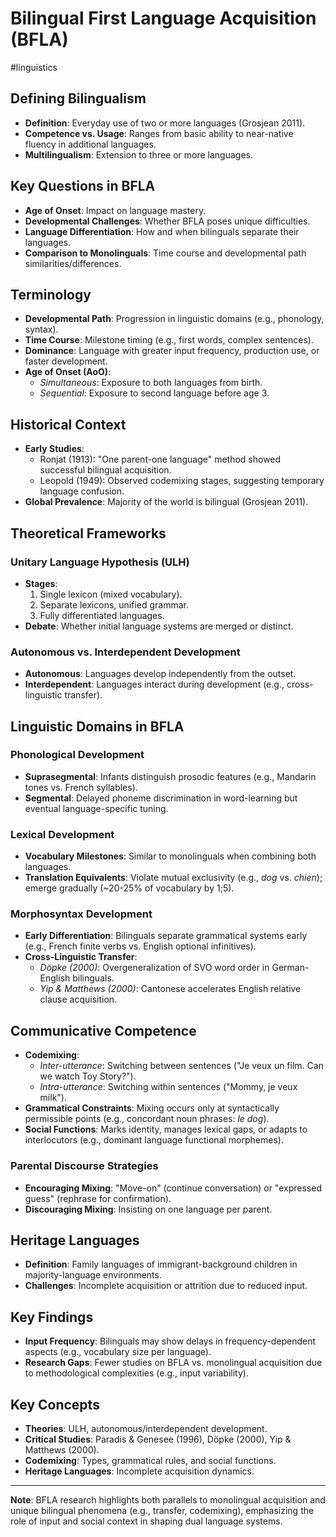 # Bilingual First Language Acquisition (BFLA)
#linguistics 

## Defining Bilingualism  
- **Definition**: Everyday use of two or more languages (Grosjean 2011).  
- **Competence vs. Usage**: Ranges from basic ability to near-native fluency in additional languages.  
- **Multilingualism**: Extension to three or more languages.  

## Key Questions in BFLA  
- **Age of Onset**: Impact on language mastery.  
- **Developmental Challenges**: Whether BFLA poses unique difficulties.  
- **Language Differentiation**: How and when bilinguals separate their languages.  
- **Comparison to Monolinguals**: Time course and developmental path similarities/differences.  

## Terminology  
- **Developmental Path**: Progression in linguistic domains (e.g., phonology, syntax).  
- **Time Course**: Milestone timing (e.g., first words, complex sentences).  
- **Dominance**: Language with greater input frequency, production use, or faster development.  
- **Age of Onset (AoO)**:  
  - *Simultaneous*: Exposure to both languages from birth.  
  - *Sequential*: Exposure to second language before age 3.  

## Historical Context  
- **Early Studies**:  
  - Ronjat (1913): "One parent-one language" method showed successful bilingual acquisition.  
  - Leopold (1949): Observed codemixing stages, suggesting temporary language confusion.  
- **Global Prevalence**: Majority of the world is bilingual (Grosjean 2011).  

## Theoretical Frameworks  
### Unitary Language Hypothesis (ULH)  
- **Stages**:  
  1. Single lexicon (mixed vocabulary).  
  2. Separate lexicons, unified grammar.  
  3. Fully differentiated languages.  
- **Debate**: Whether initial language systems are merged or distinct.  

### Autonomous vs. Interdependent Development  
- **Autonomous**: Languages develop independently from the outset.  
- **Interdependent**: Languages interact during development (e.g., cross-linguistic transfer).  

## Linguistic Domains in BFLA  
### Phonological Development  
- **Suprasegmental**: Infants distinguish prosodic features (e.g., Mandarin tones vs. French syllables).  
- **Segmental**: Delayed phoneme discrimination in word-learning but eventual language-specific tuning.  

### Lexical Development  
- **Vocabulary Milestones**: Similar to monolinguals when combining both languages.  
- **Translation Equivalents**: Violate mutual exclusivity (e.g., *dog* vs. *chien*); emerge gradually (~20-25% of vocabulary by 1;5).  

### Morphosyntax Development  
- **Early Differentiation**: Bilinguals separate grammatical systems early (e.g., French finite verbs vs. English optional infinitives).  
- **Cross-Linguistic Transfer**:  
  - *Döpke (2000)*: Overgeneralization of SVO word order in German-English bilinguals.  
  - *Yip & Matthews (2000)*: Cantonese accelerates English relative clause acquisition.  

## Communicative Competence  
- **Codemixing**:  
  - *Inter-utterance*: Switching between sentences ("Je veux un film. Can we watch Toy Story?").  
  - *Intra-utterance*: Switching within sentences ("Mommy, je veux milk").  
- **Grammatical Constraints**: Mixing occurs only at syntactically permissible points (e.g., concordant noun phrases: *le dog*).  
- **Social Functions**: Marks identity, manages lexical gaps, or adapts to interlocutors (e.g., dominant language functional morphemes).  

### Parental Discourse Strategies  
- **Encouraging Mixing**: "Move-on" (continue conversation) or "expressed guess" (rephrase for confirmation).  
- **Discouraging Mixing**: Insisting on one language per parent.  

## Heritage Languages  
- **Definition**: Family languages of immigrant-background children in majority-language environments.  
- **Challenges**: Incomplete acquisition or attrition due to reduced input.  

## Key Findings  
- **Input Frequency**: Bilinguals may show delays in frequency-dependent aspects (e.g., vocabulary size per language).  
- **Research Gaps**: Fewer studies on BFLA vs. monolingual acquisition due to methodological complexities (e.g., input variability).  

## Key Concepts  
- **Theories**: ULH, autonomous/interdependent development.  
- **Critical Studies**: Paradis & Genesee (1996), Döpke (2000), Yip & Matthews (2000).  
- **Codemixing**: Types, grammatical rules, and social functions.  
- **Heritage Languages**: Incomplete acquisition dynamics.  

---  
**Note**: BFLA research highlights both parallels to monolingual acquisition and unique bilingual phenomena (e.g., transfer, codemixing), emphasizing the role of input and social context in shaping dual language systems.